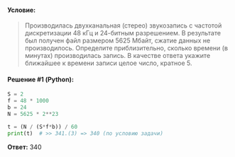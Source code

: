 #### Условие:

> Производилась двухканальная (стерео) звукозапись с частотой дискретизации 48 кГц и 24-битным разрешением. 
> В результате был получен файл размером 5625 Мбайт, сжатие данных не производилось. 
> Определите приблизительно, сколько времени (в минутах) производилась запись. 
> В качестве ответа укажите ближайшее к времени записи целое число, кратное 5.

#### Решение #1 (Python):
```python
S = 2
f = 48 * 1000
b = 24
N = 5625 * 2**23

t = (N / (S*f*b)) / 60
print(t)  # >> 341.(3) => 340 (по условию задачи)
```

**Ответ:**  340
